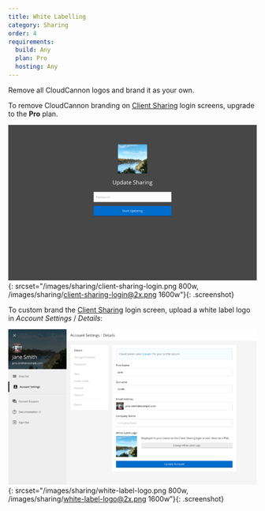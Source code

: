 ```yaml
---
title: White Labelling
category: Sharing
order: 4
requirements:
  build: Any
  plan: Pro
  hosting: Any
---
```


Remove all CloudCannon logos and brand it as your own.

To remove CloudCannon branding on [Client Sharing](/sharing/client-sharing/) login screens, upgrade to the **Pro** plan.

![Client sharing login screen](/images/sharing/client-sharing-login.png){: srcset="/images/sharing/client-sharing-login.png 800w, /images/sharing/client-sharing-login@2x.png 1600w"}{: .screenshot}

To custom brand the [Client Sharing](/sharing/client-sharing/) login screen, upload a white label logo in *Account Settings* / *Details*:

![Account details interface](/images/sharing/white-label-logo.png){: srcset="/images/sharing/white-label-logo.png 800w, /images/sharing/white-label-logo@2x.png 1600w"}{: .screenshot}

